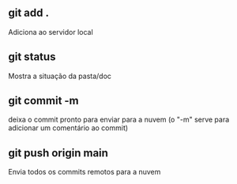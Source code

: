 ## git add . 
Adiciona ao servidor local

## git status 
Mostra a situação da pasta/doc

## git commit -m
deixa o commit pronto para enviar para a nuvem (o "-m" serve para adicionar um comentário ao commit)

## git push origin main
Envia todos os commits remotos para a nuvem
